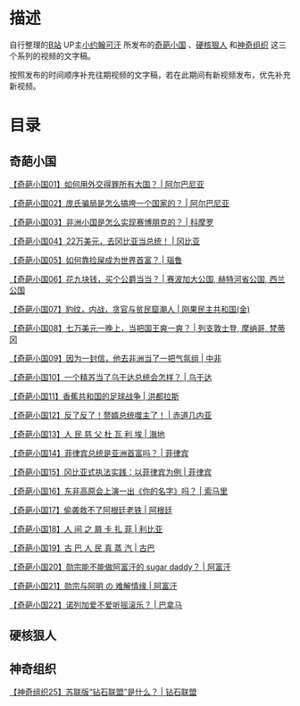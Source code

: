 # 描述

自行整理的[B站](https://www.bilibili.com)
UP主[小约翰可汗](https://space.bilibili.com/23947287/)
所发布的[奇葩小国](https://space.bilibili.com/23947287/channel/collectiondetail?sid=665)
、[硬核狠人](https://space.bilibili.com/23947287/channel/collectiondetail?sid=3491)
和[神奇组织](https://space.bilibili.com/23947287/channel/collectiondetail?sid=1095498)
这三个系列的视频的文字稿。

按照发布的时间顺序补充往期视频的文字稿，若在此期间有新视频发布，优先补充新视频。

# 目录

## 奇葩小国

[【奇葩小国01】如何用外交得罪所有大国？ | 阿尔巴尼亚](./奇葩小国/【奇葩小国01】如何用外交得罪所有大国？.md)

[【奇葩小国02】庞氏骗局是怎么搞垮一个国家的？ | 阿尔巴尼亚](./奇葩小国/【奇葩小国02】庞氏骗局是怎么搞垮一个国家的？.md)

[【奇葩小国03】非洲小国是怎么实现赛博朋克的？ | 科摩罗](./奇葩小国/【奇葩小国03】非洲小国是怎么实现赛博朋克的？.md)

[【奇葩小国04】22万美元，去冈比亚当总统！ | 冈比亚](./奇葩小国/【奇葩小国04】22万美元，去冈比亚当总统！.md)

[【奇葩小国05】如何靠捡屎成为世界首富？ | 瑙鲁](./奇葩小国/【奇葩小国05】如何靠捡屎成为世界首富？.md)

[【奇葩小国06】花九块钱，买个公爵当当？ | 赛波加大公国, 赫特河省公国, 西兰公国](./奇葩小国/【奇葩小国06】花九块钱，买个公爵当当？.md)

[【奇葩小国07】豹纹，内战，贪官与贫民窟潮人 | 刚果民主共和国(金)](./奇葩小国/【奇葩小国07】豹纹，内战，贪官与贫民窟潮人.md)

[【奇葩小国08】七万美元一晚上，当把国王爽一爽？ | 列支敦士登, 摩纳哥, 梵蒂冈](./奇葩小国/【奇葩小国08】七万美元一晚上，当把国王爽一爽？.md)

[【奇葩小国09】因为一封信，他去非洲当了一把气氛组 | 中非](./奇葩小国/【奇葩小国09】因为一封信，他去非洲当了一把气氛组.md)

[【奇葩小国10】一个精苏当了乌干达总统会怎样？ | 乌干达](./奇葩小国/【奇葩小国10】一个精苏当了乌干达总统会怎样？.md)

[【奇葩小国11】香蕉共和国的足球战争 | 洪都拉斯](./奇葩小国/【奇葩小国11】香蕉共和国的足球战争.md)

[【奇葩小国12】反了反了！赘婿总统噬主了！ | 赤道几内亚](./奇葩小国/【奇葩小国12】反了反了！赘婿总统噬主了！.md)

[【奇葩小国13】人 民 慈 父 杜 瓦 利 埃 | 海地](./奇葩小国/【奇葩小国13】人%20民%20慈%20父%20杜%20瓦%20利%20埃.md)

[【奇葩小国14】菲律宾总统是亚洲首富吗？ | 菲律宾](./奇葩小国/【奇葩小国14】菲律宾总统是亚洲首富吗？.md)

[【奇葩小国15】冈比亚式执法实践：以菲律宾为例 | 菲律宾](./奇葩小国/【奇葩小国15】冈比亚式执法实践：以菲律宾为例.md)

[【奇葩小国16】东非高原会上演一出《你的名字》吗？ | 索马里](./奇葩小国/【奇葩小国16】东非高原会上演一出《你的名字》吗？.md)

[【奇葩小国17】偷袭救不了阿根廷老铁 | 阿根廷](./奇葩小国/【奇葩小国17】偷袭救不了阿根廷老铁.md)

[【奇葩小国18】人 间 之 屑 卡 扎 菲 | 利比亚](./奇葩小国/【奇葩小国18】人%20间%20之%20屑%20卡%20扎%20菲.md)

[【奇葩小国19】古 巴 人 民 真 蒸 汽 | 古巴](./奇葩小国/【奇葩小国19】古%20巴%20人%20民%20真%20蒸%20汽.md)

[【奇葩小国20】勋宗能不能做阿富汗的 sugar daddy？ | 阿富汗](./奇葩小国/【奇葩小国20】勋宗能不能做阿富汗的%20sugar%20daddy？.md)

[【奇葩小国21】勋宗与阿明 の 难解情缘 | 阿富汗](./奇葩小国/【奇葩小国21】勋宗与阿明%20の%20难解情缘.md)

[【奇葩小国22】诺列加爱不爱听摇滚乐？ | 巴拿马](./奇葩小国/【奇葩小国22】诺列加爱不爱听摇滚乐？.md)

## 硬核狠人

## 神奇组织

[【神奇组织25】苏联版“钻石联盟”是什么？ | 钻石联盟](./神奇组织/【神奇组织25】苏联版“钻石联盟”是什么？.md)